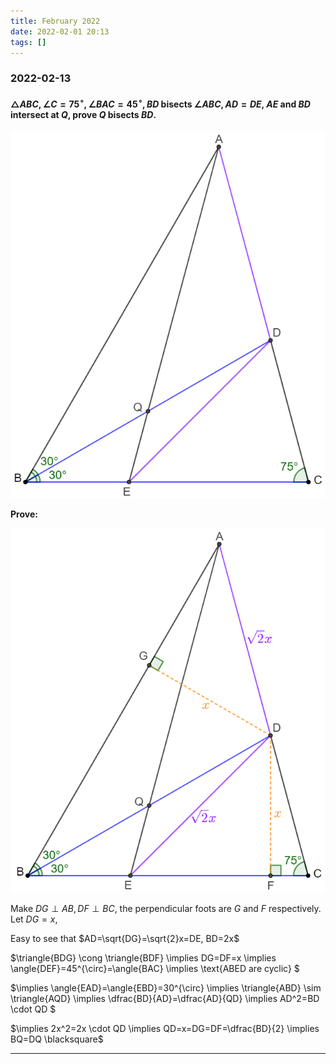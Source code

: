 ```yaml
---
title: February 2022
date: 2022-02-01 20:13
tags: []
---
```


### 2022-02-13

#### $\triangle{ABC}, \angle{C}=75^{\circ}, \angle{BAC}=45^{\circ}, BD$ bisects $\angle{ABC}, AD=DE$, $AE$ and $BD$ intersect at $Q$, prove $Q$ bisects $BD$.

![image-20220213201534436](/assets/images/2022/image-20220213201534436.png)

**Prove:**

![image-20220213225230630](/assets/images/2022/image-20220213225230630.png)

Make $DG \perp AB, DF \perp BC$, the perpendicular foots are $G$ and $F$ respectively. Let $DG=x$,

Easy to see that  $AD=\sqrt{DG}=\sqrt{2}x=DE, BD=2x$

$\triangle{BDG} \cong \triangle{BDF} \implies DG=DF=x \implies \angle{DEF}=45^{\circ}=\angle{BAC} \implies \text{ABED are cyclic} $

$\implies \angle{EAD}=\angle{EBD}=30^{\circ} \implies \triangle{ABD} \sim \triangle{AQD} \implies \dfrac{BD}{AD}=\dfrac{AD}{QD} \implies AD^2=BD \cdot QD $

$\implies 2x^2=2x \cdot QD \implies QD=x=DG=DF=\dfrac{BD}{2} \implies BQ=DQ \blacksquare$

---









